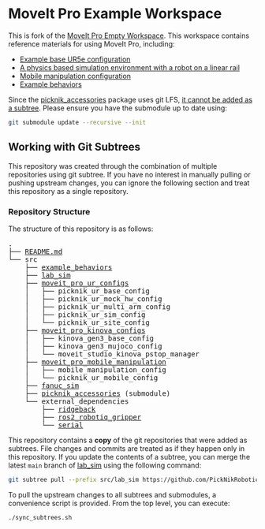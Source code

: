 # MoveIt Pro Example Workspace

This is fork of the [MoveIt Pro Empty Workspace](https://github.com/PickNikRobotics/moveit_pro_empty_ws).
This workspace contains reference materials for using MoveIt Pro, including:
- [Example base UR5e configuration](src/moveit_pro_ur_configs/picknik_ur_base_config)
- [A physics based simulation environment with a robot on a linear rail](src/lab_sim)
- [Mobile manipulation configuration](src/moveit_pro_mobile_manipulation/picknik_ur_mobile_config)
- [Example behaviors](src/example_behaviors)

Since the [picknik_accessories](https://github.com/PickNikRobotics/picknik_accessories) package uses git LFS, [it cannot be added as a subtree](https://github.com/git-lfs/git-lfs/issues/854).
Please ensure you have the submodule up to date using:
```bash
git submodule update --recursive --init
```

## Working with Git Subtrees

This repository was created through the combination of multiple repositories using git subtree.
If you have no interest in manually pulling or pushing upstream changes, you can ignore the following section and treat this repository as a single repository.

### Repository Structure


The structure of this repository is as follows:

<pre>
.
├── <a href="README.md">README.md</a>
└── src
    ├── <a href="https://github.com/PickNikRobotics/example_behaviors">example_behaviors</a>
    ├── <a href="https://github.com/PickNikRobotics/lab_sim">lab_sim</a>
    ├── <a href="https://github.com/PickNikRobotics/moveit_pro_ur_configs">moveit_pro_ur_configs</a>
    │   ├── picknik_ur_base_config
    │   ├── picknik_ur_mock_hw_config
    │   ├── picknik_ur_multi_arm_config
    │   ├── picknik_ur_sim_config
    │   └── picknik_ur_site_config
    ├── <a href="https://github.com/PickNikRobotics/moveit_pro_kinova_configs">moveit_pro_kinova_configs</a>
    │   ├── kinova_gen3_base_config
    │   ├── kinova_gen3_mujoco_config
    │   └── moveit_studio_kinova_pstop_manager
    ├── <a href="https://github.com/PickNikRobotics/moveit_pro_mobile_manipulation">moveit_pro_mobile_manipulation</a>
    │   ├── mobile_manipulation_config
    │   └── picknik_ur_mobile_config
    ├── <a href="https://github.com/PickNikRobotics/fanuc_sim">fanuc_sim</a>
    ├── <a href="https://github.com/PickNikRobotics/picknik_accessories">picknik_accessories</a> (submodule)
    └── external_dependencies
        ├── <a href="https://github.com/sjahr/ridgeback/tree/ros2">ridgeback</a>
        ├── <a href="https://github.com/PickNikRobotics/ros2_robotiq_gripper">ros2_robotiq_gripper</a>
        └── <a href="https://github.com/tylerjw/serial/tree/ros2">serial</a>
</pre>

This repository contains a **copy** of the git repositories that were added as subtrees.
File changes and commits are treated as if they happen only in this repository.
If you update the contents of a subtree, you can merge the latest `main` branch of [lab_sim](https://github.com/PickNikRobotics/lab_sim) using the following command:
```bash
git subtree pull --prefix src/lab_sim https://github.com/PickNikRobotics/lab_sim main --squash
```

To pull the upstream changes to all subtrees and submodules, a convenience script is provided.
From the top level, you can execute:
```bash
./sync_subtrees.sh
```
